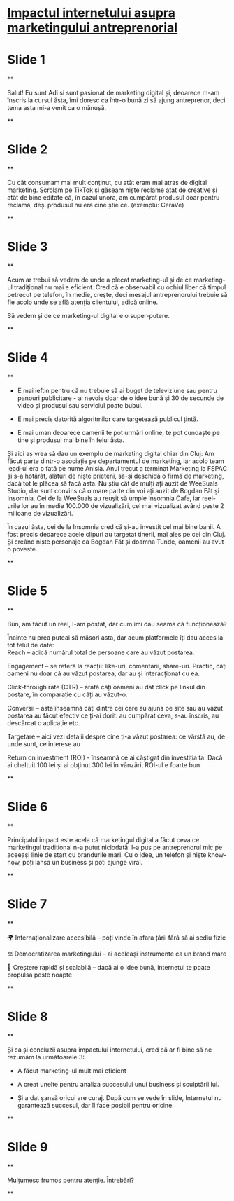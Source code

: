 # [Impactul internetului asupra marketingului antreprenorial](https://docs.google.com/presentation/d/1wzPQMiASkr7qxO7lInhikmWIDV6SoL_aWu7WBsZ6kEU/edit?slide=id.p#slide=id.p)

# Slide 1

**

Salut! Eu sunt Adi și sunt pasionat de marketing digital și, deoarece m-am înscris la cursul ăsta, îmi doresc ca într-o bună zi să ajung antreprenor, deci tema asta mi-a venit ca o mănușă.

**

# Slide 2

**

Cu cât consumam mai mult conținut, cu atât eram mai atras de digital marketing. Scrolam pe TikTok și găseam niște reclame atât de creative și atât de bine editate că, în cazul unora, am cumpărat produsul doar pentru reclamă, deși produsul nu era cine știe ce. (exemplu: CeraVe)

**

# Slide 3

**

Acum ar trebui să vedem de unde a plecat marketing-ul și de ce marketing-ul tradițional nu mai e eficient. Cred că e observabil cu ochiul liber că timpul petrecut pe telefon, în medie, crește, deci mesajul antreprenorului trebuie să fie acolo unde se află atenția clientului, adică online. 

Să vedem și de ce marketing-ul digital e o super-putere.

**

# Slide 4

**

- E mai ieftin pentru că nu trebuie să ai buget de televiziune sau pentru panouri publicitare - ai nevoie doar de o idee bună și 30 de secunde de video și produsul sau serviciul poate bubui. 

- E mai precis datorită algoritmilor care targetează publicul țintă.

- E mai uman deoarece oamenii te pot urmări online, te pot cunoaște pe tine și produsul mai bine în felul ăsta.

Și aici aș vrea să dau un exemplu de marketing digital chiar din Cluj: Am făcut parte dintr-o asociație pe departamentul de marketing, iar acolo team lead-ul era o fată pe nume Anisia. Anul trecut a terminat Marketing la FSPAC și s-a hotărât, alături de niște prieteni, să-și deschidă o firmă de marketing, dacă tot le plăcea să facă asta. Nu știu cât de mulți ați auzit de WeeSuals Studio, dar sunt convins că o mare parte din voi ați auzit de Bogdan Făt și Insomnia. Cei de la WeeSuals au reușit să umple Insomnia Cafe, iar reel-urile lor au în medie 100.000 de vizualizări, cel mai vizualizat având peste 2 milioane de vizualizări.

În cazul ăsta, cei de la Insomnia cred că și-au investit cel mai bine banii. A fost precis deoarece acele clipuri au targetat tinerii, mai ales pe cei din Cluj. Și creând niște personaje ca Bogdan Făt și doamna Tunde, oamenii au avut o poveste.

**

# Slide 5

**

Bun, am făcut un reel, l-am postat, dar cum îmi dau seama că funcționează?

Înainte nu prea puteai să măsori asta, dar acum platformele îți dau acces la tot felul de date:  
Reach – adică numărul total de persoane care au văzut postarea.

Engagement – se referă la reacții: like-uri, comentarii, share-uri. Practic, câți oameni nu doar că au văzut postarea, dar au și interacționat cu ea.

Click-through rate (CTR) – arată câți oameni au dat click pe linkul din postare, în comparație cu câți au văzut-o.

Conversii – asta înseamnă câți dintre cei care au ajuns pe site sau au văzut postarea au făcut efectiv ce ți-ai dorit: au cumpărat ceva, s-au înscris, au descărcat o aplicație etc.

Targetare – aici vezi detalii despre cine ți-a văzut postarea: ce vârstă au, de unde sunt, ce interese au

Return on investment (ROI) - înseamnă ce ai câștigat din investiția ta. Dacă ai cheltuit 100 lei și ai obținut 300 lei în vânzări, ROI-ul e foarte bun

**

# Slide 6

**

Principalul impact este acela că marketingul digital a făcut ceva ce marketingul tradițional n-a putut niciodată: l-a pus pe antreprenorul mic pe aceeași linie de start cu brandurile mari. Cu o idee, un telefon și niște know-how, poți lansa un business și poți ajunge viral.

**

# Slide 7

**

🌍 Internaționalizare accesibilă – poți vinde în afara țării fără să ai sediu fizic  

⚖️ Democratizarea marketingului – ai aceleași instrumente ca un brand mare  

🚀 Creștere rapidă și scalabilă – dacă ai o idee bună, internetul te poate propulsa peste noapte

**

# Slide 8

**

Și ca și concluzii asupra impactului internetului, cred că ar fi bine să ne rezumăm la următoarele 3: 

- A făcut marketing-ul mult mai eficient

- A creat unelte pentru analiza succesului unui business și sculptării lui.

- Și a dat șansă oricui are curaj. După cum se vede în slide, Internetul nu garantează succesul, dar îl face posibil pentru oricine.

**

# Slide 9

**

Mulțumesc frumos pentru atenție. Întrebări?

**
